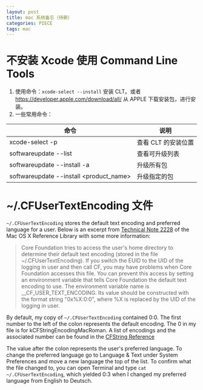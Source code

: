 ```yaml
---
layout: post
title: mac 系统备忘（待删）
categories: PIECE
tags: mac
---
```


# 不安装 Xcode 使用 Command Line Tools

1. 使用命令：`xcode-select --install` 安装 CLT。或者 https://developer.apple.com/download/all/ 从 APPLE 下载安装包，进行安装。
2. 一些常用命令：

| 命令                                    | 说明                |
| --------------------------------------- | ------------------- |
| xcode-select -p                         | 查看 CLT 的安装位置 |
| softwareupdate --list                   | 查看可升级列表      |
| softwareupdate --install -a             | 升级所有包          |
| softwareupdate --install <product_name> | 升级指定的包        |

# ~/.CFUserTextEncoding 文件

`~/.CFUserTextEncoding` stores the default text encoding and preferred language for a user. Below is an excerpt from [Technical Note 2228](https://developer.apple.com/library/prerelease/content/technotes/tn2228) of the Mac OS X Reference Library with some more information:

> Core Foundation tries to access the user's home directory to determine their default text encoding (stored in the file ~/.CFUserTextEncoding). If you switch the EUID to the UID of the logging in user and then call CF, you may have problems when Core Foundation accesses this file. You can prevent this access by setting an environment variable that tells Core Foundation the default text encoding to use. The environment variable name is __CF_USER_TEXT_ENCODING. Its value should be constructed with the format string "0x%X:0:0", where %X is replaced by the UID of the logging in user.

By default, my copy of `~/.CFUserTextEncoding` contained 0:0. The first number to the left of the colon represents the default encoding. The 0 in my file is for kCFStringEncodingMacRoman. A list of encodings and the associated number can be found in the [CFString Reference](http://developer.apple.com/mac/library/documentation/CoreFoundation/Reference/CFStringRef/Reference/reference.html#//apple_ref/doc/constant_group/External_String_Encodings)

The value after the colon represents the user's preferred language. To change the preferred language go to Language & Text under System Preferences and move a new language the top of the list. To confirm what the file changed to, you can open Terminal and type `cat ~/.CFUserTextEncoding`, which yielded 0:3 when I changed my preferred language from English to Deutsch.